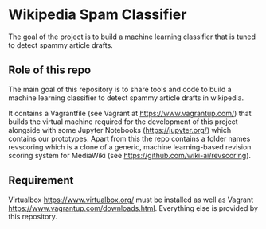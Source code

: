 # Wikipedia Spam Classifier
The goal of the project is to build a machine learning classifier that is tuned to detect spammy article drafts.


## Role of this repo

The main goal of this repository is to share tools and code to build a machine learning classifier to detect spammy article drafts in wikipedia. 

It contains a Vagrantfile (see Vagrant at https://www.vagrantup.com/) that builds the virtual machine required for the development of this project alongside with some Jupyter Notebooks (https://jupyter.org/) which contains our prototypes. Apart from this the repo contains a folder names revscoring which is a clone of a generic, machine learning-based revision scoring system for MediaWiki (see https://github.com/wiki-ai/revscoring). 


## Requirement

Virtualbox https://www.virtualbox.org/ must be installed as well as Vagrant https://www.vagrantup.com/downloads.html. Everything else is provided by this repository. 

